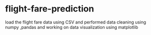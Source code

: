 # flight-fare-prediction
load the flight fare data using CSV and performed data cleaning using numpy ,pandas and working on data visualization using matplotlib
